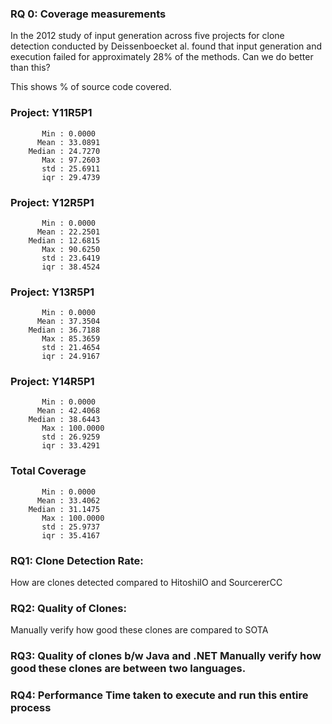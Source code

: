 ### RQ 0: Coverage measurements
In the 2012 study of input generation across five projects for clone detection conducted by Deissenboecket al. found that input generation and execution failed for approximately 28% of the methods. Can we do better than this?

This shows % of source code covered.

### Project: Y11R5P1
```
       Min : 0.0000
      Mean : 33.0891
    Median : 24.7270
       Max : 97.2603
       std : 25.6911
       iqr : 29.4739
```

### Project: Y12R5P1
```
       Min : 0.0000
      Mean : 22.2501
    Median : 12.6815
       Max : 90.6250
       std : 23.6419
       iqr : 38.4524
```

### Project: Y13R5P1
```
       Min : 0.0000
      Mean : 37.3504
    Median : 36.7188
       Max : 85.3659
       std : 21.4654
       iqr : 24.9167
```

### Project: Y14R5P1
```
       Min : 0.0000
      Mean : 42.4068
    Median : 38.6443
       Max : 100.0000
       std : 26.9259
       iqr : 33.4291
```

### Total Coverage
```
       Min : 0.0000
      Mean : 33.4062
    Median : 31.1475
       Max : 100.0000
       std : 25.9737
       iqr : 35.4167
```

### RQ1: Clone Detection Rate:
How are clones detected compared to HitoshiIO and SourcererCC
### RQ2: Quality of Clones:
Manually verify how good these clones are compared to SOTA
### RQ3: Quality of clones b/w Java and .NET Manually verify how good these clones are between two languages.
### RQ4: Performance Time taken to execute and run this entire process

